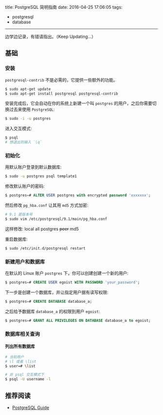 title: PostgreSQL 简明指南
date: 2016-04-25 17:06:05
tags:
  - postgresql
  - database
---
边学边记录，有错请指出。（Keep Updating...）

## <span>基础</span>

### 安装

`postgresql-contrib` 不是必需的，它提供一些额外的功能。

```bash
$ sudo apt-get update
$ sudo apt-get install postgresql postgresql-contrib
```

安装完成后，它会自动在你的系统上新建一个叫 `postgres` 的用户，之后你需要切换过去来使用 `PostgreSQL`:

```bash
$ sudo -i -u postgres
```

进入交互模式:

```bash
$ psql
# 想退出则输入 `\q`
```

### 初始化

用默认账户登录到默认数据库:

```bash
$ sudo -u postgres psql template1
```

修改默认账户的密码:

```sql
$ postgres=# ALTER USER postgres with encrypted password 'xxxxxxx';
```

然后修改 `pg_hba.conf` 让其用 `md5` 方式加密:

```bash
# 9.1 是版本号
$ sudo vim /etc/postgresql/9.1/main/pg_hba.conf
```

这样修改: local      all     postgres     ~~peer~~ md5

重启数据库:

```bash
$ sudo /etc/init.d/postgresql restart
```

### 新建用户和数据库

在默认的 Linux 账户 `postgres` 下，你可以创建创建一个新的用户:

```sql
$ postgres=# CREATE USER egoist WITH PASSWORD 'your_password';
```

下一步是创建一个数据库，并让指定用户据有读写权限:

```sql
$ postgres=# CREATE DATABASE database_a;
```

之后给予数据库 `database_a` 的权限到用户 `egoist`:

```sql
$ postgres=# GRANT ALL PRIVILEGES ON DATABASE database_a to egoist;
```

### 数据库相关查询

#### 列出所有数据库

```bash
# 当前用户
# \l 或者 \list
$ user=# \list

# 非 psql 交互模式下
$ psql -U username -l
```

## <span>推荐阅读</span>

- [PostgreSQL Guide](http://postgresguide.com)
